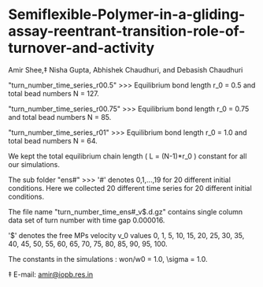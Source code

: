 # Semiflexible-Polymer-in-a-gliding-assay-reentrant-transition-role-of-turnover-and-activity
Amir Shee,‡ Nisha Gupta, Abhishek Chaudhuri, and Debasish Chaudhuri

"turn_number_time_series_r00.5" >>> Equilibrium bond length r_0 = 0.5 and total bead numbers N = 127. 

"turn_number_time_series_r00.75" >>> Equilibrium bond length r_0 = 0.75 and total bead numbers N = 85.

"turn_number_time_series_r01" >>> Equilibrium bond length r_0 = 1.0 and total bead numbers N = 64.

We kept the total equilibrium chain length ( L = (N-1)*r_0 ) constant for all our simulations.

The sub folder "ens#" >>> '#' denotes 0,1,...,19 for 20 different initial conditions. Here we collected 20 different time series for 20 different initial conditions. 

The file name "turn_number_time_ens#_v$.d.gz" contains single column data set of turn number with time gap 0.000016.

'$' denotes the free MPs velocity v_0 values 0, 1, 5, 10, 15, 20, 25, 30, 35, 40, 45, 50, 55, 60, 65, 70, 75, 80, 85, 90, 95, 100.

The constants in the simulations : won/w0 = 1.0, \sigma = 1.0.



‡ E-mail: amir@iopb.res.in
